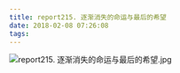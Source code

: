 ```yaml
---
title: report215. 逐渐消失的命运与最后的希望
date: 2018-02-08 07:26:08
tags:
---
```

![report215. 逐渐消失的命运与最后的希望.jpg](https://i.loli.net/2018/02/09/5a7cdc86ee5f8.jpg)
